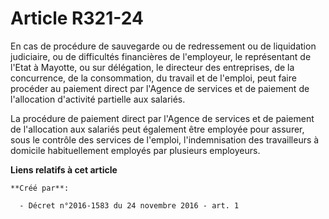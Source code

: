 # Article R321-24

En cas de procédure de sauvegarde ou de redressement ou de liquidation judiciaire, ou de difficultés financières de
l'employeur, le représentant de l'Etat à Mayotte, ou sur délégation, le directeur des entreprises, de la concurrence, de la
consommation, du travail et de l'emploi, peut faire procéder au paiement direct par l'Agence de services et de paiement de
l'allocation d'activité partielle aux salariés.

La procédure de paiement direct par l'Agence de services et de paiement de l'allocation aux salariés peut également être
employée pour assurer, sous le contrôle des services de l'emploi, l'indemnisation des travailleurs à domicile habituellement
employés par plusieurs employeurs.

**Liens relatifs à cet article**

	**Créé par**:

	  - Décret n°2016-1583 du 24 novembre 2016 - art. 1
